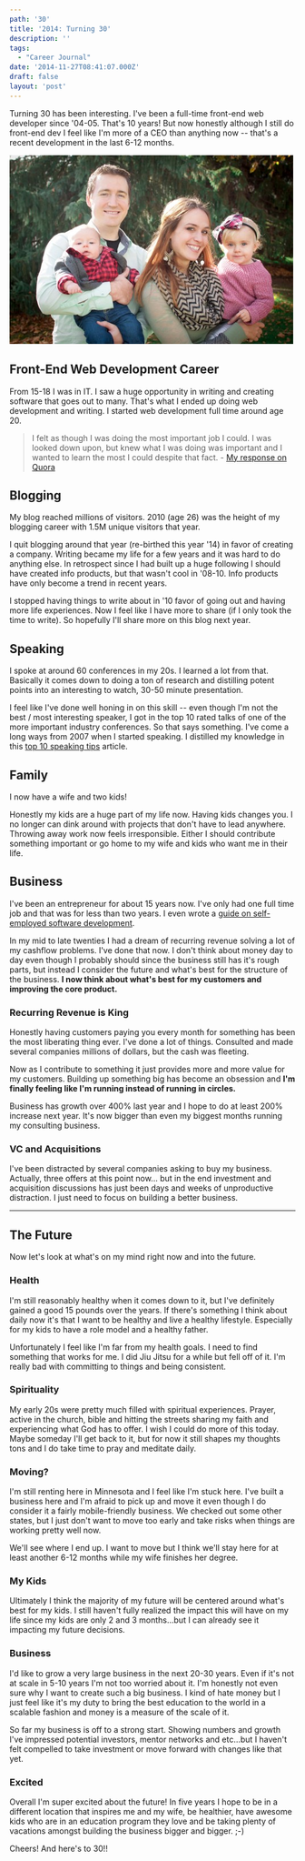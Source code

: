 ```yaml
---
path: '30'
title: '2014: Turning 30'
description: ''
tags:
  - "Career Journal"
date: '2014-11-27T08:41:07.000Z'
draft: false
layout: 'post'
---
```


Turning 30 has been interesting. I've been a full-time front-end web developer since '04-05. That's 10 years! But now honestly although I still do front-end dev I feel like I'm more of a CEO than anything now -- that's a recent development in the last 6-12 months.

![family-photo](family.jpg)

## Front-End Web Development Career

From 15-18 I was in IT. I saw a huge opportunity in writing and creating software that goes out to many. That's what I ended up doing web development and writing. I started web development full time around age 20.

> I felt as though I was doing the most important job I could. I was looked down upon, but knew what I was doing was important and I wanted to learn the most I could despite that fact. - [My response on Quora](http://qr.ae/piIkg)

## Blogging

My blog reached millions of visitors. 2010 (age 26) was the height of my blogging career with 1.5M unique visitors that year.

I quit blogging around that year (re-birthed this year '14) in favor of creating a company. Writing became my life for a few years and it was hard to do anything else. In retrospect since I had built up a huge following I should have created info products, but that wasn't cool in '08-10. Info products have only become a trend in recent years.

I stopped having things to write about in '10 favor of going out and having more life experiences. Now I feel like I have more to share (if I only took the time to write). So hopefully I'll share more on this blog next year.

## Speaking

I spoke at around 60 conferences in my 20s. I learned a lot from that. Basically it comes down to doing a ton of research and distilling potent points into an interesting to watch, 30-50 minute presentation.

I feel like I've done well honing in on this skill -- even though I'm not the best / most interesting speaker, I got in the top 10 rated talks of one of the more important industry conferences. So that says something. I've come a long ways from 2007 when I started speaking. I distilled my knowledge in this [top 10 speaking tips](/tech-talks/) article.

## Family

I now have a wife and two kids!

Honestly my kids are a huge part of my life now. Having kids changes you. I no longer can dink around with projects that don't have to lead anywhere. Throwing away work now feels irresponsible. Either I should contribute something important or go home to my wife and kids who want me in their life.

## Business

I've been an entrepreneur for about 15 years now. I've only had one full time job and that was for less than two years. I even wrote a [guide on self-employed software development](/self-employed-software-development-guide).

In my mid to late twenties I had a dream of recurring revenue solving a lot of my cashflow problems. I've done that now. I don't think about money day to day even though I probably should since the business still has it's rough parts, but instead I consider the future and what's best for the structure of the business. **I now think about what's best for my customers and improving the core product.**

### Recurring Revenue is King

Honestly having customers paying you every month for something has been the most liberating thing ever. I've done a lot of things. Consulted and made several companies millions of dollars, but the cash was fleeting.

Now as I contribute to something it just provides more and more value for my customers. Building up something big has become an obsession and **I'm finally feeling like I'm running instead of running in circles.**

Business has growth over 400% last year and I hope to do at least 200% increase next year. It's now bigger than even my biggest months running my consulting business.

### VC and Acquisitions

I've been distracted by several companies asking to buy my business. Actually, three offers at this point now... but in the end investment and acquisition discussions has just been days and weeks of unproductive distraction. I just need to focus on building a better business.

---

## The Future

Now let's look at what's on my mind right now and into the future.

### Health

I'm still reasonably healthy when it comes down to it, but I've definitely gained a good 15 pounds over the years. If there's something I think about daily now it's that I want to be healthy and live a healthy lifestyle. Especially for my kids to have a role model and a healthy father.

Unfortunately I feel like I'm far from my health goals. I need to find something that works for me. I did Jiu Jitsu for a while but fell off of it. I'm really bad with committing to things and being consistent.

### Spirituality

My early 20s were pretty much filled with spiritual experiences. Prayer, active in the church, bible and hitting the streets sharing my faith and experiencing what God has to offer. I wish I could do more of this today. Maybe someday I'll get back to it, but for now it still shapes my thoughts tons and I do take time to pray and meditate daily.

### Moving?

I'm still renting here in Minnesota and I feel like I'm stuck here. I've built a business here and I'm afraid to pick up and move it even though I do consider it a fairly mobile-friendly business. We checked out some other states, but I just don't want to move too early and take risks when things are working pretty well now.

We'll see where I end up. I want to move but I think we'll stay here for at least another 6-12 months while my wife finishes her degree.

### My Kids

Ultimately I think the majority of my future will be centered around what's best for my kids. I still haven't fully realized the impact this will have on my life since my kids are only 2 and 3 months...but I can already see it impacting my future decisions.

### Business

I'd like to grow a very large business in the next 20-30 years. Even if it's not at scale in 5-10 years I'm not too worried about it. I'm honestly not even sure why I want to create such a big business. I kind of hate money but I just feel like it's my duty to bring the best education to the world in a scalable fashion and money is a measure of the scale of it.

So far my business is off to a strong start. Showing numbers and growth I've impressed potential investors, mentor networks and etc...but I haven't felt compelled to take investment or move forward with changes like that yet.

### Excited

Overall I'm super excited about the future! In five years I hope to be in a different location that inspires me and my wife, be healthier, have awesome kids who are in an education program they love and be taking plenty of vacations amongst building the business bigger and bigger. ;-)

Cheers! And here's to 30!!
